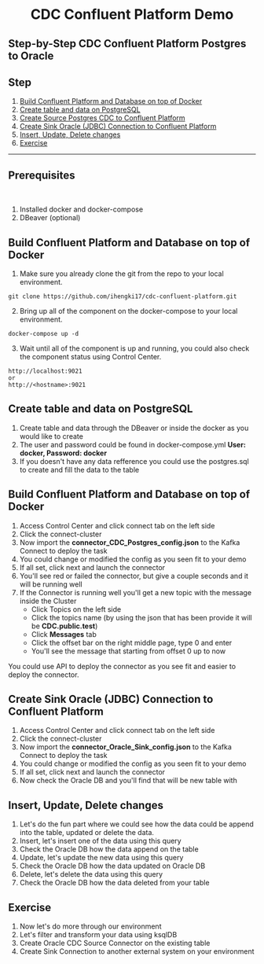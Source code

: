# <div align="center">CDC Confluent Platform Demo</div>

## Step-by-Step CDC Confluent Platform Postgres to Oracle

## **Step**
1. [Build Confluent Platform and Database on top of Docker](#step-1)
2. [Create table and data on PostgreSQL](#step-2)
3. [Create Source Postgres CDC to Confluent Platform](#step-3)
4. [Create Sink Oracle (JDBC) Connection to Confluent Platform](#step-4)
5. [Insert, Update, Delete changes](#step-5)
6. [Exercise](#step-6)

***

## **Prerequisites**
<br>

1. Installed docker and docker-compose
2. DBeaver (optional)

## <a name="step-1"></a>Build Confluent Platform and Database on top of Docker

1. Make sure you already clone the git from the repo to your local environment.
```git
git clone https://github.com/ihengki17/cdc-confluent-platform.git
```
2. Bring up all of the component on the docker-compose to your local environment.
```docker
docker-compose up -d
```
3. Wait until all of the component is up and running, you could also check the component status using Control Center.
```C3
http://localhost:9021
or
http://<hostname>:9021
```
## <a name="step-2"></a>Create table and data on PostgreSQL

1. Create table and data through the DBeaver or inside the docker as you would like to create
2. The user and password could be found in docker-compose.yml **User: docker, Password: docker**
3. If you doesn't have any data refference you could use the postgres.sql to create and fill the data to the table

## <a name="step-3"></a>Build Confluent Platform and Database on top of Docker

1. Access Control Center and click connect tab on the left side
2. Click the connect-cluster
3. Now import the **connector_CDC_Postgres_config.json** to the Kafka Connect to deploy the task
4. You could change or modified the config as you seen fit to your demo
5. If all set, click next and launch the connector
6. You'll see red or failed the connector, but give a couple seconds and it will be running well
7. If the Connector is running well you'll get a new topic with the message inside the Cluster
   * Click Topics on the left side
   * Click the topics name (by using the json that has been provide it will be **CDC.public.test**)
   * Click **Messages** tab
   * Click the offset bar on the right middle page, type 0 and enter
   * You'll see the message that starting from offset 0 up to now

You could use API to deploy the connector as you see fit and easier to deploy the connector.

## <a name="step-4"></a>Create Sink Oracle (JDBC) Connection to Confluent Platform

1. Access Control Center and click connect tab on the left side
2. Click the connect-cluster
3. Now import the **connector_Oracle_Sink_config.json** to the Kafka Connect to deploy the task
4. You could change or modified the config as you seen fit to your demo
5. If all set, click next and launch the connector
6. Now check the Oracle DB and you'll find that will be new table with 

## <a name="step-5"></a>Insert, Update, Delete changes

1. Let's do the fun part where we could see how the data could be append into the table, updated or delete the data.
2. Insert, let's insert one of the data using this query
3. Check the Oracle DB how the data append on the table
4. Update, let's update the new data using this query
5. Check the Oracle DB how the data updated on Oracle DB
6. Delete, let's delete the data using this query
7. Check the Oracle DB how the data deleted from your table

## <a name="step-6"></a>Exercise

1. Now let's do more through our environment
2. Let's filter and transform your data using ksqlDB
3. Create Oracle CDC Source Connector on the existing table
4. Create Sink Connection to another external system on your environment

